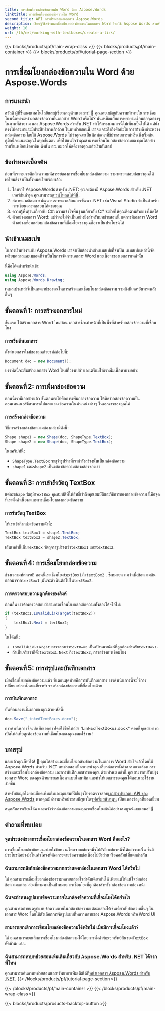 ```yaml
---
title: การเชื่อมโยงกล่องข้อความใน Word ด้วย Aspose.Words
linktitle: การเชื่อมโยงกล่องข้อความใน Word
second_title: API การประมวลผลเอกสาร Aspose.Words
description: เรียนรู้วิธีสร้างและเชื่อมโยงกล่องข้อความในเอกสาร Word โดยใช้ Aspose.Words สำหรับ .NET ปฏิบัติตามคำแนะนำที่ครอบคลุมของเราเพื่อปรับแต่งเอกสารได้อย่างราบรื่น!
weight: 10
url: /th/net/working-with-textboxes/create-a-link/
---
```


{{< blocks/products/pf/main-wrap-class >}}
{{< blocks/products/pf/main-container >}}
{{< blocks/products/pf/tutorial-page-section >}}

# การเชื่อมโยงกล่องข้อความใน Word ด้วย Aspose.Words

## การแนะนำ

สวัสดี ผู้ที่ชื่นชอบเทคโนโลยีและผู้เชี่ยวชาญด้านเอกสาร! 🌟 คุณเคยเผชิญกับความท้าทายในการเชื่อมโยงเนื้อหาระหว่างกล่องข้อความในเอกสาร Word หรือไม่? มันเหมือนกับการพยายามเชื่อมต่อจุดต่างๆ ในภาพที่สวยงาม และ Aspose.Words สำหรับ .NET ทำให้กระบวนการนี้ไม่เพียงเป็นไปได้ แต่ยังตรงไปตรงมาและมีประสิทธิภาพอีกด้วย ในบทช่วยสอนนี้ เราจะเจาะลึกถึงศิลปะในการสร้างลิงก์ระหว่างกล่องข้อความโดยใช้ Aspose.Words ไม่ว่าคุณจะเป็นนักพัฒนาที่มีประสบการณ์หรือเพิ่งเริ่มต้น คู่มือนี้จะแนะนำคุณในทุกขั้นตอน เพื่อให้แน่ใจว่าคุณสามารถเชื่อมโยงกล่องข้อความของคุณได้อย่างราบรื่นเหมือนมืออาชีพ ดังนั้น สวมหมวกโค้ดดิ้งของคุณแล้วเริ่มกันเลย!

## ข้อกำหนดเบื้องต้น

ก่อนที่เราจะเจาะลึกถึงความมหัศจรรย์ของการเชื่อมโยงกล่องข้อความ เรามาตรวจสอบก่อนว่าคุณได้เตรียมสิ่งจำเป็นทั้งหมดเรียบร้อยแล้ว:

1. ไลบรารี Aspose.Words สำหรับ .NET: คุณจะต้องมี Aspose.Words สำหรับ .NET เวอร์ชันล่าสุด คุณสามารถ[ดาวน์โหลดได้ที่นี่](https://releases.aspose.com/words/net/).
2. สภาพแวดล้อมการพัฒนา: สภาพแวดล้อมการพัฒนา .NET เช่น Visual Studio จำเป็นสำหรับการเขียนและทดสอบโค้ดของคุณ
3. ความรู้พื้นฐานเกี่ยวกับ C#: ความเข้าใจพื้นฐานเกี่ยวกับ C# จะช่วยให้คุณติดตามตัวอย่างโค้ดได้
4. ตัวอย่างเอกสาร Word: แม้ว่าจะไม่จำเป็นอย่างยิ่งสำหรับบทช่วยสอนนี้ แต่การมีเอกสาร Word ตัวอย่างเพื่อทดสอบกล่องข้อความที่เชื่อมโยงของคุณก็อาจเป็นประโยชน์ได้

## นำเข้าเนมสเปซ

ในการเริ่มทำงานกับ Aspose.Words เราจำเป็นต้องนำเข้าเนมสเปซที่จำเป็น เนมสเปซเหล่านี้จัดเตรียมคลาสและเมธอดที่จำเป็นในการจัดการเอกสาร Word และเนื้อหาของเอกสารเหล่านั้น

นี่คือโค้ดสำหรับนำเข้า:

```csharp
using Aspose.Words;
using Aspose.Words.Drawing;
```

เนมสเปซเหล่านี้เป็นเกตเวย์ของคุณในการสร้างและเชื่อมโยงกล่องข้อความ รวมถึงฟีเจอร์อันทรงพลังอื่นๆ

## ขั้นตอนที่ 1: การสร้างเอกสารใหม่

ขั้นแรก ให้สร้างเอกสาร Word ใหม่ก่อน เอกสารนี้จะทำหน้าที่เป็นพื้นที่สำหรับกล่องข้อความที่เชื่อมโยง

### การเริ่มต้นเอกสาร

ตั้งค่าเอกสารใหม่ของคุณด้วยรหัสต่อไปนี้:

```csharp
Document doc = new Document();
```

บรรทัดนี้จะเริ่มสร้างเอกสาร Word ใหม่ที่ว่างเปล่า และเตรียมให้เราเพิ่มเนื้อหาบางอย่าง

## ขั้นตอนที่ 2: การเพิ่มกล่องข้อความ

ตอนนี้เรามีเอกสารแล้ว ขั้นตอนต่อไปคือการเพิ่มกล่องข้อความ ให้คิดว่ากล่องข้อความเป็นคอนเทนเนอร์ที่สามารถใส่และแสดงข้อความในตำแหน่งต่างๆ ในเอกสารของคุณได้

### การสร้างกล่องข้อความ

วิธีการสร้างกล่องข้อความสองกล่องมีดังนี้:

```csharp
Shape shape1 = new Shape(doc, ShapeType.TextBox);
Shape shape2 = new Shape(doc, ShapeType.TextBox);
```

ในสคริปท์นี้:
- `ShapeType.TextBox` ระบุว่ารูปร่างที่เรากำลังสร้างนั้นเป็นกล่องข้อความ
- `shape1` และ`shape2` เป็นกล่องข้อความสองกล่องของเรา

## ขั้นตอนที่ 3: การเข้าถึงวัตถุ TextBox

 แต่ละ`Shape` วัตถุมี`TextBox` คุณสมบัติที่ให้สิทธิ์เข้าถึงคุณสมบัติและวิธีการของกล่องข้อความ นี่คือจุดที่เราตั้งค่าเนื้อหาและการเชื่อมโยงของกล่องข้อความ

### การรับวัตถุ TextBox

ให้เราเข้าถึงกล่องข้อความดังนี้:

```csharp
TextBox textBox1 = shape1.TextBox;
TextBox textBox2 = shape2.TextBox;
```

 เส้นเหล่านี้เก็บ`TextBox` วัตถุจากรูปร่างเข้า`textBox1` และ`textBox2`.

## ขั้นตอนที่ 4: การเชื่อมโยงกล่องข้อความ

 ช่วงเวลามหัศจรรย์! ตอนนี้เราเชื่อมโยง`textBox1` ถึง`textBox2` . ซึ่งหมายความว่าเมื่อข้อความล้นออกมาจาก`textBox1` ,มันจะดำเนินต่อไปใน`textBox2`.

### การตรวจสอบความถูกต้องของลิงค์

ก่อนอื่น เราต้องตรวจสอบว่าสามารถเชื่อมโยงกล่องข้อความทั้งสองได้หรือไม่:

```csharp
if (textBox1.IsValidLinkTarget(textBox2))
{
    textBox1.Next = textBox2;
}
```

ในโค้ดนี้:
- `IsValidLinkTarget` ตรวจสอบว่า`textBox2` เป็นเป้าหมายลิงก์ที่ถูกต้องสำหรับ`textBox1`.
-  ถ้าเป็นจริงเราก็ตั้ง`textBox1.Next` ถึง`textBox2`, การสร้างการเชื่อมโยง

## ขั้นตอนที่ 5: การสรุปและบันทึกเอกสาร

เมื่อเชื่อมโยงกล่องข้อความแล้ว ขั้นตอนสุดท้ายคือการบันทึกเอกสาร การดำเนินการนี้จะใช้การเปลี่ยนแปลงทั้งหมดที่เราทำ รวมถึงกล่องข้อความที่เชื่อมโยงด้วย

### การบันทึกเอกสาร

บันทึกผลงานชิ้นเอกของคุณด้วยรหัสนี้:

```csharp
doc.Save("LinkedTextBoxes.docx");
```

การดำเนินการนี้จะบันทึกเอกสารโดยใช้ชื่อไฟล์ว่า "LinkedTextBoxes.docx" ตอนนี้คุณสามารถเปิดไฟล์เพื่อดูกล่องข้อความที่เชื่อมโยงของคุณขณะใช้งาน!

## บทสรุป

และแล้วคุณก็ทำได้! 🎉 คุณได้สร้างและเชื่อมโยงกล่องข้อความในเอกสาร Word สำเร็จแล้วโดยใช้ Aspose.Words สำหรับ .NET บทช่วยสอนนี้จะแนะนำคุณเกี่ยวกับการตั้งค่าสภาพแวดล้อม การสร้างและเชื่อมโยงกล่องข้อความ และการบันทึกเอกสารของคุณ ด้วยทักษะเหล่านี้ คุณสามารถปรับปรุงเอกสาร Word ของคุณด้วยกระแสเนื้อหาแบบไดนามิก และทำให้เอกสารของคุณโต้ตอบและใช้งานง่ายขึ้น

 สำหรับข้อมูลโดยละเอียดเพิ่มเติมและคุณสมบัติขั้นสูงโปรดตรวจสอบ[เอกสารประกอบ API ของ Aspose.Words](https://reference.aspose.com/words/net/) หากคุณมีคำถามหรือประสบปัญหาใดๆ[ฟอรั่มสนับสนุน](https://forum.aspose.com/c/words/8) เป็นแหล่งข้อมูลที่ยอดเยี่ยม

สนุกกับการเขียนโค้ด และหวังว่ากล่องข้อความของคุณจะเชื่อมโยงกันได้อย่างสมบูรณ์แบบเสมอ! 🚀

## คำถามที่พบบ่อย

### จุดประสงค์ของการเชื่อมโยงกล่องข้อความในเอกสาร Word คืออะไร?
การเชื่อมโยงกล่องข้อความช่วยให้ข้อความไหลจากกล่องหนึ่งไปยังอีกกล่องหนึ่งได้อย่างราบรื่น ซึ่งมีประโยชน์อย่างยิ่งในเค้าโครงที่ต้องกระจายข้อความต่อเนื่องไปยังส่วนหรือคอลัมน์ที่แตกต่างกัน

### ฉันสามารถลิงก์กล่องข้อความมากกว่าสองกล่องในเอกสาร Word ได้หรือไม่
ใช่ คุณสามารถเชื่อมโยงกล่องข้อความหลายกล่องในลำดับเดียวกันได้ เพียงแต่ให้แน่ใจว่ากล่องข้อความแต่ละกล่องที่ตามมาเป็นเป้าหมายการเชื่อมโยงที่ถูกต้องสำหรับกล่องข้อความก่อนหน้า

### ฉันจะกำหนดรูปแบบข้อความภายในกล่องข้อความที่เชื่อมโยงได้อย่างไร
คุณสามารถกำหนดรูปแบบข้อความภายในกล่องข้อความแต่ละกล่องได้เช่นเดียวกับข้อความอื่นๆ ในเอกสาร Word โดยใช้ตัวเลือกการจัดรูปแบบที่หลากหลายของ Aspose.Words หรือ Word UI

### สามารถยกเลิกการเชื่อมโยงกล่องข้อความได้หรือไม่ เมื่อมีการเชื่อมโยงแล้ว?
 ใช่ คุณสามารถยกเลิกการเชื่อมโยงกล่องข้อความได้โดยการตั้งค่า`Next` ทรัพย์สินของ`TextBox` คัดค้าน`null`.

### ฉันสามารถหาบทช่วยสอนเพิ่มเติมเกี่ยวกับ Aspose.Words สำหรับ .NET ได้จากที่ไหน
 คุณสามารถค้นหาบทช่วยสอนและทรัพยากรเพิ่มเติมได้ที่[หน้าเอกสาร Aspose.Words สำหรับ .NET](https://reference.aspose.com/words/net/).
{{< /blocks/products/pf/tutorial-page-section >}}

{{< /blocks/products/pf/main-container >}}
{{< /blocks/products/pf/main-wrap-class >}}

{{< blocks/products/products-backtop-button >}}
